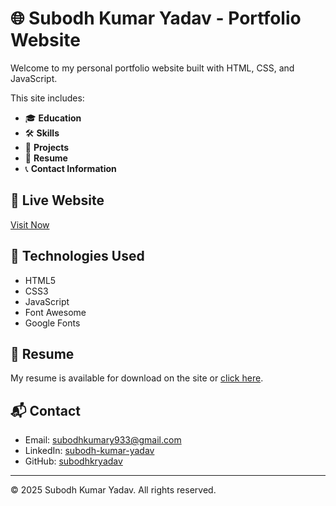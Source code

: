 # 🌐 Subodh Kumar Yadav - Portfolio Website

Welcome to my personal portfolio website built with HTML, CSS, and JavaScript.

This site includes:

- 🎓 **Education**
- 🛠️ **Skills**
- 💼 **Projects**
- 📄 **Resume**
- 📞 **Contact Information**

## 🚀 Live Website
[Visit Now](https://subodhkryadav.github.io)

## 📁 Technologies Used
- HTML5  
- CSS3  
- JavaScript  
- Font Awesome  
- Google Fonts  

## 📄 Resume
My resume is available for download on the site or [click here](./assets/Subodh_Kumar_Yadav_Resume.pdf).

## 📬 Contact
- Email: [subodhkumary933@gmail.com](mailto:subodhkumary933@gmail.com)
- LinkedIn: [subodh-kumar-yadav](https://www.linkedin.com/in/subodh-kumar-yadav-522828293)
- GitHub: [subodhkryadav](https://github.com/subodhkryadav)

---

© 2025 Subodh Kumar Yadav. All rights reserved.

